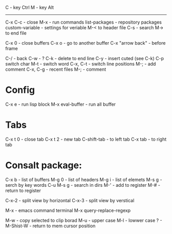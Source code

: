 C - key Ctrl
M - key Alt

---

C-x C-c - close
M-x - run commands
	list-packages - repository packages
	custom-variable - settings for veriable
M-< to header file
C-s - search
M-> to end file

C-x 0 - close buffers
C-x o - go to another buffer
C-x "arrow back" - before frame

C-/ - back
C-w - ?
C-k - delete to end line
C-y - insert cuted (see C-k)
C-p switch char
M-t - switch word
C-x, C-t - switch line positions
M-; - add comment
C-x, C-g - recent files
M-; - comment

# Config
C-x e - run lisp block
M-x eval-buffer - run all buffer

# Tabs
C-x t 0 - close tab
C-x t 2 - new tab
C-shift-tab - to left tab
C-x tab - to right tab

# Consalt package:
C-x b - list of buffers
M-g 0 - list of headers
M-g i - list of elemets
M-s g - serch by key words
C-u M-s g - search in dirs
M-' - add to register
M-# - return to register

C-x-2 - split view by horizontal
C-x-3 - split view by verstical

M-x - emacs command terminal
M-x query-replace-regexp

M-w - copy selected to clip borad
M-u - upper case
M-l - lowwer case
? - M-Shist-W - return to mem cursor position

